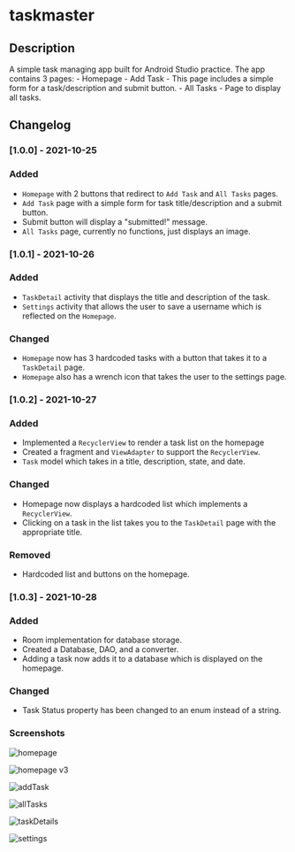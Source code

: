 # taskmaster

## Description
A simple task managing app built for Android Studio practice. The app contains 3 pages:
    - Homepage
    - Add Task - This page includes a simple form for a task/description and submit button.
    - All Tasks - Page to display all tasks.

## Changelog

### [1.0.0] - 2021-10-25
### Added
- `Homepage` with 2 buttons that redirect to `Add Task` and `All Tasks` pages.
- `Add Task` page with a simple form for task title/description and a submit button.
- Submit button will display a "submitted!" message.
- `All Tasks` page, currently no functions, just displays an image.

### [1.0.1] - 2021-10-26
### Added
- `TaskDetail` activity that displays the title and description of the task.
- `Settings` activity that allows the user to save a username which is reflected on the `Homepage`.

### Changed
- `Homepage` now has 3 hardcoded tasks with a button that takes it to a `TaskDetail` page.
- `Homepage` also has a wrench icon that takes the user to the settings page.

### [1.0.2] - 2021-10-27
### Added
- Implemented a `RecyclerView` to render a task list on the homepage
- Created a fragment and `ViewAdapter` to support the `RecyclerView`.
- `Task` model which takes in a title, description, state, and date.

### Changed
- Homepage now displays a hardcoded list which implements a `RecyclerView`.
- Clicking on a task in the list takes you to the `TaskDetail` page with the appropriate title.

### Removed
- Hardcoded list and buttons on the homepage.

### [1.0.3] - 2021-10-28
### Added
- Room implementation for database storage.
- Created a Database, DAO, and a converter.
- Adding a task now adds it to a database which is displayed on the homepage.

### Changed
- Task Status property has been changed to an enum instead of a string.

### Screenshots
![homepage](screenshots/Homepage.png)

![homepage v3](screenshots/Homepagev3.png)

![addTask](screenshots/AddTask.png)

![allTasks](screenshots/AllTasks.png)

![taskDetails](screenshots/TaskDetails.png)

![settings](screenshots/Settings.png)